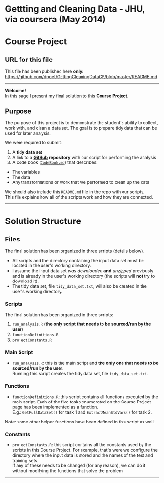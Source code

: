 # Gettting and Cleaning Data - JHU, via coursera (May 2014)  
# Course Project
## URL for this file
This file has been published here **only**: https://github.com/dpoet/GettingCleaningDataCP/blob/master/README.md
***

**Welcome!**  
In this page I present my final solution to this **Course Project**.  

## Purpose    
The purpose of this project is to demonstrate the student's ability to collect, 
work with, and clean a data set. The goal is to prepare tidy data that can be 
used for later analysis. 

We were required to submit:  
1. A **tidy data set**  
2. A link to a **[GitHub](https://www.github.com/) repository** with our script for performing the analysis  
3. A code book ([`CodeBook.md`](https://github.com/dpoet/GettingCleaningDataCP/blob/master/CodeBook.md)) that describes:  
+ The variables  
+ The data  
+ Any transformations or work that we performed to clean up the data  

We should also include this `README.md` file in the repo with our scripts.  
This file explains how all of the scripts work and how they are connected.  

***

# Solution Structure  
## Files
The final solution has been organized in three scripts (details below).  
+ All scripts and the directory containing the input data set must be located in the user's working directory.  
+ I assume the input data set *was downloaded* **and** *unzipped* previously and is already in the user's working directory (the scripts will **not** try to download it).  
+ The tidy data set, file `tidy_data_set.txt`, will also be created in the user's working directory.

### Scripts 
The final solution has been organized in three scripts:  
1. `run_analysis.R` (**the only script that needs to be sourced/run by the user**)  
2. `functionDefinitions.R`  
3. `projectConstants.R`  
  
  
### Main Script  
+ `run_analysis.R`: this is the main script and **the only one that needs to be sourced/run by the user**.  
Running this script creates the tidy data set, file `tidy_data_set.txt`.  

### Functions  
+ `functionDefinitions.R`:  this script contains all functions executed by the main script. Each of the five tasks enumerated on the Course Project page has been implemented as a function.  
E.g.: `GetFullDataSet()` for task 1 and `ExtractMeanStdVars()` for task 2.  

Note: some other helper functions have been defined in this script as well.

### Constants  
+ `projectConstants.R`:  this script contains all the constants used by the scripts in this Course Project.  For example, that's were we configure the directory where the input data is stored and the names of the test and training sets.  
If any of these needs to be changed (for any reason), we can do it without modifying the functions that solve the problem.

***